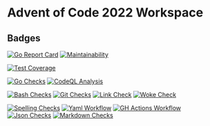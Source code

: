 # Advent of Code 2022 Workspace


## Badges

[![Go Report Card](https://goreportcard.com/badge/github.com/vpayno/adventofcode-2022-golang-workspace)](https://goreportcard.com/report/github.com/vpayno/adventofcode-2022-golang-workspace)
[![Maintainability](https://api.codeclimate.com/v1/badges/605e8e2d133f7093cddf/maintainability)](https://codeclimate.com/github/vpayno/adventofcode-2022-golang-workspace/maintainability)

[![Test Coverage](https://api.codeclimate.com/v1/badges/605e8e2d133f7093cddf/test_coverage)](https://codeclimate.com/github/vpayno/adventofcode-2022-golang-workspace/test_coverage)

[![Go Checks](https://github.com/vpayno/adventofcode-2022-golang-workspace/actions/workflows/go.yml/badge.svg?branch=main)](https://github.com/vpayno/adventofcode-2022-golang-workspace/actions/workflows/go.yml)
[![CodeQL Analysis](https://github.com/vpayno/adventofcode-2022-golang-workspace/actions/workflows/codeql-analysis-go.yml/badge.svg?branch=main)](https://github.com/vpayno/adventofcode-2022-golang-workspace/actions/workflows/codeql-analysis-go.yml)

[![Bash Checks](https://github.com/vpayno/adventofcode-2022-golang-workspace/actions/workflows/bash.yml/badge.svg?branch=main)](https://github.com/vpayno/adventofcode-2022-golang-workspace/actions/workflows/bash.yml)
[![Git Checks](https://github.com/vpayno/adventofcode-2022-golang-workspace/actions/workflows/git.yml/badge.svg?branch=main)](https://github.com/vpayno/adventofcode-2022-golang-workspace/actions/workflows/git.yml)
[![Link Check](https://github.com/vpayno/adventofcode-2022-golang-workspace/actions/workflows/links.yml/badge.svg?branch=main)](https://github.com/vpayno/adventofcode-2022-golang-workspace/actions/workflows/links.yml)
[![Woke Check](https://github.com/vpayno/adventofcode-2022-golang-workspace/actions/workflows/woke.yml/badge.svg?branch=main)](https://github.com/vpayno/adventofcode-2022-golang-workspace/actions/workflows/woke.yml)

[![Spelling Checks](https://github.com/vpayno/adventofcode-2022-golang-workspace/actions/workflows/misspell.yml/badge.svg?branch=main)](https://github.com/vpayno/adventofcode-2022-golang-workspace/actions/workflows/misspell.yml)
[![Yaml Workflow](https://github.com/vpayno/adventofcode-2022-golang-workspace/actions/workflows/yaml.yml/badge.svg?branch=main)](https://github.com/vpayno/adventofcode-2022-golang-workspace/actions/workflows/yaml.yml)
[![GH Actions Workflow](https://github.com/vpayno/adventofcode-2022-golang-workspace/actions/workflows/gh-actions.yml/badge.svg?branch=main)](https://github.com/vpayno/adventofcode-2022-golang-workspace/actions/workflows/gh-actions.yml)
[![Json Checks](https://github.com/vpayno/adventofcode-2022-golang-workspace/actions/workflows/json.yml/badge.svg?branch=main)](https://github.com/vpayno/adventofcode-2022-golang-workspace/actions/workflows/json.yml)
[![Markdown Checks](https://github.com/vpayno/adventofcode-2022-golang-workspace/actions/workflows/markdown.yml/badge.svg?branch=main)](https://github.com/vpayno/adventofcode-2022-golang-workspace/actions/workflows/markdown.yml)
